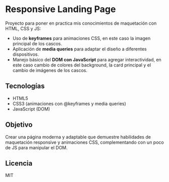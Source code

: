 # Responsive Landing Page

Proyecto para poner en practica mis conocimientos de maquetación con HTML, CSS y JS:

- Uso de **keyframes** para animaciones CSS, en este caso la imagen principal de los cascos.
- Aplicación de **media queries** para adaptar el diseño a diferentes dispositivos.
- Manejo básico del **DOM con JavaScript** para agregar interactividad, en este caso cambio de colores del background, la card principal y el cambio de imágenes de los cascos.

## Tecnologías

- HTML5
- CSS3 (animaciones con @keyframes y media queries)
- JavaScript (DOM)

## Objetivo

Crear una página moderna y adaptable que demuestre habilidades de maquetación responsive y animaciones CSS, complementando con un poco de JS para manipular el DOM.

## Licencia

MIT